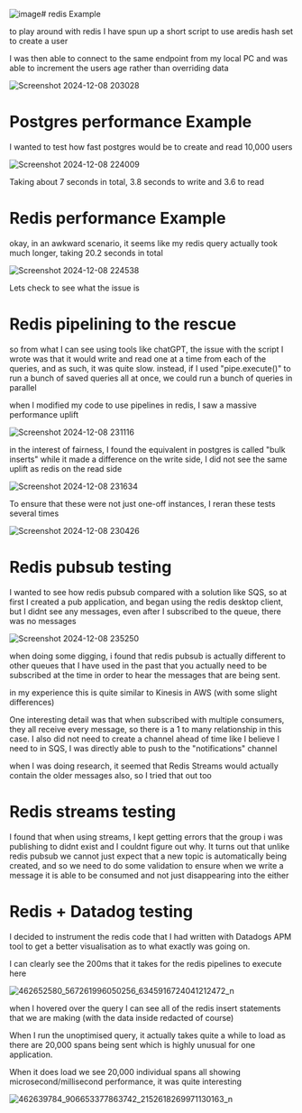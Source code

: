 ![image](https://github.com/user-attachments/assets/c947fde1-7eee-4fe4-8245-e45051bede44)# redis Example


to play around with redis I have spun up a short script to use  aredis hash set to create a user


I was then able to connect to the same endpoint from my local PC and was able to increment the users age rather than overriding data 


![Screenshot 2024-12-08 203028](https://github.com/user-attachments/assets/c59a7e1f-4783-46c5-ab45-53b40fc1ef3c)


# Postgres performance Example

I wanted to test how fast postgres would be to create and read 10,000 users

![Screenshot 2024-12-08 224009](https://github.com/user-attachments/assets/93e46a80-58a8-42ef-a075-54de6526090c)

Taking about 7 seconds in total, 3.8 seconds to write and 3.6 to read

# Redis performance Example

okay, in an awkward scenario, it seems like my redis query actually took much longer, taking 20.2 seconds in total

![Screenshot 2024-12-08 224538](https://github.com/user-attachments/assets/35fae1cb-50a4-4b6b-b71c-8d38d1f58cc4)


Lets check to see what the issue is


# Redis pipelining to the rescue


so from what I can see using tools like chatGPT, the issue with the script I wrote was that it would write and read one at a time from each of the queries, and as such, it was quite slow. instead, if I used "pipe.execute()" to run a bunch of saved queries all at once, we could run a bunch of queries in parallel

when I modified my code to use pipelines in redis, I saw a massive performance uplift

![Screenshot 2024-12-08 231116](https://github.com/user-attachments/assets/e426d857-d5d1-40da-9822-e632ecfaee91)


in the interest of fairness, I found the equivalent in postgres is called "bulk inserts" while it made a difference on the write side, I did not see the same uplift as redis on the read side



![Screenshot 2024-12-08 231634](https://github.com/user-attachments/assets/1cf2ace6-6fe3-486f-a52d-59caac8425ed)


To ensure that these were not just one-off instances, I reran these tests several times

![Screenshot 2024-12-08 230426](https://github.com/user-attachments/assets/81556358-d023-4f13-ad47-bf7d3d2ab525)


# Redis pubsub testing

I wanted to see how redis pubsub compared with a solution like SQS, so at first I created a pub application, and began using the redis desktop client, but I didnt see any messages, even after I subscribed to the queue, there was no messages


![Screenshot 2024-12-08 235250](https://github.com/user-attachments/assets/306354bd-5b52-4683-9c31-4a1cdcc783e1)

when doing some digging, i found that redis pubsub is actually different to other queues that I have used in the past that you actually need to be subscribed at the time in order to hear the messages that are being sent.

in my experience this is quite similar to Kinesis in AWS (with some slight differences)

One interesting detail was that when subscribed with multiple consumers, they all receive every message, so there is a 1 to many relationship in this case. I also did not need to create a channel ahead of time like I believe I need to in SQS, I was directly able to push to the "notifications" channel


 when I was doing research, it seemed that Redis Streams would actually contain the older messages also, so I tried that out too


# Redis streams testing

I found that when using streams, I kept getting errors that the group i was publishing to didnt exist and I couldnt figure out why. It turns out that unlike redis pubsub we cannot just expect that a new topic is automatically being created, and so we need to do some validation to ensure when we write a message it is able to be consumed and not just disappearing into the either

# Redis + Datadog testing
I decided to instrument the redis code that I had written with Datadogs APM tool to get a better visualisation as to what exactly was going on.


I can clearly see the 200ms that it takes for the redis pipelines to execute here 

![462652580_567261996050256_6345916724041212472_n](https://github.com/user-attachments/assets/eabbd5d9-1c08-43d8-a16b-2c2ab1f65a9c)

when I hovered over the query I can see all of the redis insert statements that we are making (with the data inside redacted of course)

When I run the unoptimised query, it actually takes quite a while to load as there are 20,000 spans being sent which is highly unusual for one application.

When it does load we see 20,000 individual spans all showing microsecond/millisecond performance, it was quite interesting

![462639784_906653377863742_2152618269971130163_n](https://github.com/user-attachments/assets/fc2f6894-50eb-4952-a207-bba1dcfac20d)

